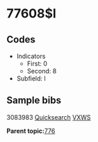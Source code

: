 # 77608$l

## Codes

-   Indicators
    -   First: 0
    -   Second: 8
-   Subfield: l

## Sample bibs

3083983 [Quicksearch](https://search.library.yale.edu/catalog/3083983) [VXWS](http://prodorbis.library.yale.edu:7014/vxws/GetHoldingsService?bibId=3083983)

**Parent topic:**[776](../../tags/776/776.md)

